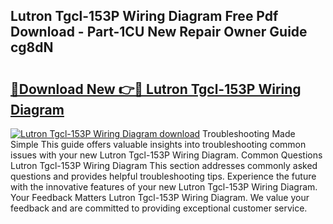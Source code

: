 ## Lutron Tgcl-153P Wiring Diagram Free Pdf Download - Part-1CU New Repair Owner Guide cg8dN

# <h2><a href="http://dfncbcl.blite.top/?on=Lutron+Tgcl-153P+Wiring+Diagram">🔗Download New 👉🔴 Lutron Tgcl-153P Wiring Diagram</a></h2>

[![Lutron Tgcl-153P Wiring Diagram download](https://i.imgur.com/lujVjoI.png)](http://dfncbcl.blite.top/?on=Lutron+Tgcl-153P+Wiring+Diagram)
Troubleshooting Made Simple This guide offers valuable insights into troubleshooting common issues with your new Lutron Tgcl-153P Wiring Diagram. Common Questions Lutron Tgcl-153P Wiring Diagram This section addresses commonly asked questions and provides helpful troubleshooting tips. Experience the future with the innovative features of your new Lutron Tgcl-153P Wiring Diagram. Your Feedback Matters Lutron Tgcl-153P Wiring Diagram. We value your feedback and are committed to providing exceptional customer service.
